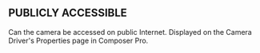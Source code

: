## PUBLICLY ACCESSIBLE

Can the camera be accessed on public Internet. Displayed on the Camera Driver's Properties page in Composer Pro.
